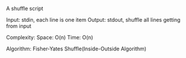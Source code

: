 A shuffle script

Input: stdin, each line is one item
Output: stdout, shuffle all lines getting from input


Complexity:
	Space: O(n)
	Time: O(n)

Algorithm:
	Fisher-Yates Shuffle(Inside-Outside Algorithm)
	
